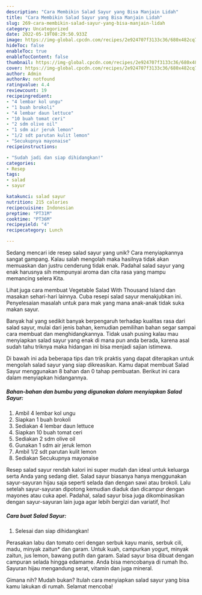 ```yaml
---
description: "Cara Membikin Salad Sayur yang Bisa Manjain Lidah"
title: "Cara Membikin Salad Sayur yang Bisa Manjain Lidah"
slug: 269-cara-membikin-salad-sayur-yang-bisa-manjain-lidah
category: Uncategorized
date: 2022-05-19T08:29:50.933Z
image: https://img-global.cpcdn.com/recipes/2e924707f3133c36/680x482cq70/salad-sayur-foto-resep-utama.jpg
hideToc: false
enableToc: true
enableTocContent: false
thumbnail: https://img-global.cpcdn.com/recipes/2e924707f3133c36/680x482cq70/salad-sayur-foto-resep-utama.jpg
cover: https://img-global.cpcdn.com/recipes/2e924707f3133c36/680x482cq70/salad-sayur-foto-resep-utama.jpg
author: Admin
authorAv: notfound
ratingvalue: 4.4
reviewcount: 19
recipeingredient:
- "4 lembar kol ungu"
- "1 buah brokoli"
- "4 lembar daun lettuce"
- "10 buah tomat ceri"
- "2 sdm olive oil"
- "1 sdm air jeruk lemon"
- "1/2 sdt parutan kulit lemon"
- "Secukupnya mayonaise"
recipeinstructions:

- "Sudah jadi dan siap dihidangkan!"
categories:
- Resep
tags:
- salad
- sayur

katakunci: salad sayur 
nutrition: 215 calories
recipecuisine: Indonesian
preptime: "PT31M"
cooktime: "PT36M"
recipeyield: "4"
recipecategory: Lunch

---
```





Sedang mencari ide resep salad sayur yang unik? Cara menyiapkannya sangat gampang. Kalau salah mengolah maka hasilnya tidak akan memuaskan dan justru cenderung tidak enak. Padahal salad sayur yang enak harusnya sih mempunyai aroma dan cita rasa yang mampu memancing selera Kita.





Lihat juga cara membuat Vegetable Salad With Thousand Island dan masakan sehari-hari lainnya. Cuba resepi salad sayur menakjubkan ini. Penyelesaian masalah untuk para mak yang mana anak-anak tidak suka makan sayur.

Banyak hal yang sedikit banyak berpengaruh terhadap kualitas rasa dari salad sayur, mulai dari jenis bahan, kemudian pemilihan bahan segar sampai cara membuat dan menghidangkannya. Tidak usah pusing kalau mau menyiapkan salad sayur yang enak di mana pun anda berada, karena asal sudah tahu triknya maka hidangan ini bisa menjadi sajian istimewa.






Di bawah ini ada beberapa tips dan trik praktis yang dapat diterapkan untuk mengolah salad sayur yang siap dikreasikan. Kamu dapat membuat Salad Sayur menggunakan 8 bahan dan 0 tahap pembuatan. Berikut ini cara dalam menyiapkan hidangannya.

<!--inarticleads1-->

##### Bahan-bahan dan bumbu yang digunakan dalam menyiapkan Salad Sayur:

1. Ambil 4 lembar kol ungu
1. Siapkan 1 buah brokoli
1. Sediakan 4 lembar daun lettuce
1. Siapkan 10 buah tomat ceri
1. Sediakan 2 sdm olive oil
1. Gunakan 1 sdm air jeruk lemon
1. Ambil 1/2 sdt parutan kulit lemon
1. Sediakan Secukupnya mayonaise


Resep salad sayur rendah kalori ini super mudah dan ideal untuk keluarga serta Anda yang sedang diet. Salad sayur biasanya hanya menggunakan sayur-sayuran hijau saja seperti selada dan dengan sawi atau brokoli. Lalu setelah sayur-sayuran dipotong kemudian diaduk dan dicampur dengan mayones atau cuka apel. Padahal, salad sayur bisa juga dikombinasikan dengan sayur-sayuran lain juga agar lebih bergizi dan variatif, lho! 

<!--inarticleads2-->

##### Cara buat Salad Sayur:


1. Selesai dan siap dihidangkan!

Perasakan labu dan tomato ceri dengan serbuk kayu manis, serbuk cili, madu, minyak zaitun* dan garam. Untuk kuah, campurkan yogurt, minyak zaitun, jus lemon, bawang putih dan garam. Salad sayur bisa dibuat dengan campuran selada hingga edamame. Anda bisa mencobanya di rumah lho. Sayuran hijau mengandung serat, vitamin dan juga mineral. 

Gimana nih? Mudah bukan? Itulah cara menyiapkan salad sayur yang bisa kamu lakukan di rumah. Selamat mencoba!
